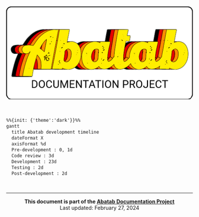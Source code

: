 <!-- u240227 -->

<div align="center">

![](.github/resources/images/logos/abatab-documentation-project-logo.png)

</div>

<br>

```mermaid
%%{init: {'theme':'dark'}}%%
gantt
  title Abatab development timeline
  dateFormat X
  axisFormat %d
  Pre-development : 0, 1d
  Code review : 3d
  Development : 23d
  Testing : 2d
  Post-development : 2d
```

<!-- This footer should be at the bottom of Abatab Documentation Project pages. -->

<br>

***

<div align="center">

<b>This document is part of the
[Abatab Documentation Project](https://github.com/spectrum-health-systems/Abatab-Documentation-Project)</b><br>
Last updated: February 27, 2024<br>

</div>
